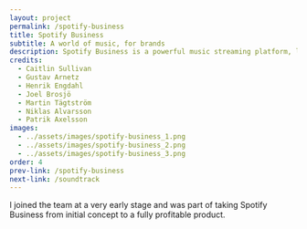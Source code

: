 ```yaml
---
layout: project
permalink: /spotify-business
title: Spotify Business
subtitle: A world of music, for brands
description: Spotify Business is a powerful music streaming platform, licensed for commercial and public spaces. It’s a product entirely aimed to help brands grow their businesses through music.
credits:
  - Caitlin Sullivan
  - Gustav Arnetz
  - Henrik Engdahl
  - Joel Brosjö
  - Martin Tägtström
  - Niklas Alvarsson
  - Patrik Axelsson
images:
  - ../assets/images/spotify-business_1.png
  - ../assets/images/spotify-business_2.png
  - ../assets/images/spotify-business_3.png
order: 4
prev-link: /spotify-business
next-link: /soundtrack
---
```

I joined the team at a very early stage and was part of taking Spotify Business from initial concept to a fully profitable product.
